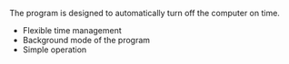 The program is designed to automatically turn off the computer on time.
+ Flexible time management 
+ Background mode of the program 
+ Simple operation
